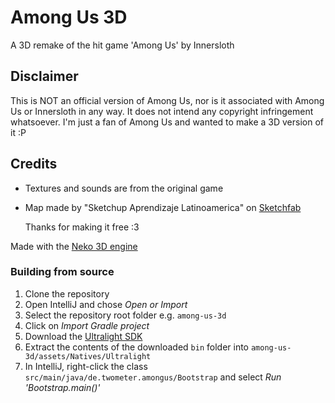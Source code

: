 # Among Us 3D
A 3D remake of the hit game 'Among Us' by Innersloth

## Disclaimer
This is NOT an official version of Among Us, nor is it associated with Among Us or Innersloth in any way.
It does not intend any copyright infringement whatsoever. I'm just a fan of Among Us and wanted to make a 3D version of it :P

## Credits
- Textures and sounds are from the original game
- Map made by "Sketchup Aprendizaje Latinoamerica" on [Sketchfab](https://sketchfab.com/3d-models/among-us-map-the-skeld-59a93886f9e74ff6836dff0c269da45f)

  Thanks for making it free :3

Made with the [Neko 3D engine](https://github.com/Twometer/neko-engine)

### Building from source
1. Clone the repository
2. Open IntelliJ and chose _Open or Import_
3. Select the repository root folder e.g. `among-us-3d`
4. Click on _Import Gradle project_
5. Download the [Ultralight SDK](https://github.com/ultralight-ux/Ultralight#getting-the-latest-sdk)
6. Extract the contents of the downloaded `bin` folder into `among-us-3d/assets/Natives/Ultralight`
7. In IntelliJ, right-click the class `src/main/java/de.twometer.amongus/Bootstrap` and select _Run 'Bootstrap.main()'_
